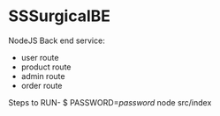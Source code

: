 # SSSurgicalBE

NodeJS Back end service:
- user route
- product route
- admin route
- order route

Steps to RUN-
$ PASSWORD=_password_ node src/index